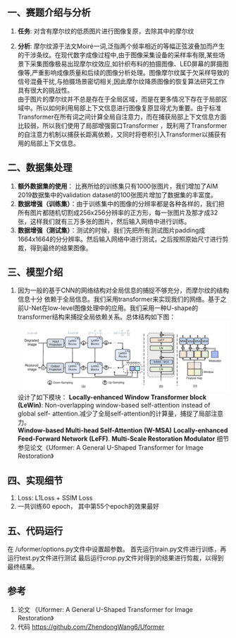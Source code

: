 ## 一、赛题介绍与分析
1. **任务**: 对含有摩尔纹的低质图片进行图像复原，去除其中的摩尔纹

2. **分析**: 摩尔纹源于法文Moiré一词,泛指两个频率相近的等幅正弦波叠加而产生的干涉条纹。在现代数字成像过程中,由于图像采集设备的采样率有限,某些场景下采集图像极易出现摩尔纹效应,如针织布料的拍摄图像、LED屏幕的屏摄图像等,严重影响成像质量和后续的图像分析处理。图像摩尔纹属于欠采样导致的信号混叠干扰,与拍摄场景密切相关,因此摩尔纹降质图像的恢复算法研究工作具有很大的挑战性。<br>
由于图片的摩尔纹并不总是存在于全局区域，而是在更多情况下存在于局部区域中。所以如何利用局部上下文信息进行图像复原显得尤为重要。由于标准Transformer在所有词之间计算全局自注意力，而在捕获局部上下文信息方面比较弱，所以我们使用了局部增强窗口Transformer ，既利用了Transformer的自注意力机制以捕获长距离依赖，又同时将卷积引入Transformer以捕获有用的局部上下文信息。

## 二、数据集处理
1. **额外数据集的使用**： 比赛所给的训练集只有1000张图片，我们增加了AIM 2019数据集中的validation dataset的100张图片增加了数据集的丰富度。
2. **数据增强（训练集）**：由于训练集中的图像的分辨率都是各种各样的，我们把所有图片都随机切割成256x256分辨率的正方形，每一张图片及那才成32张，这样我们就有三万多张的图片，然后输入网络中进行训练。
3. **数据增强（测试集）**：测试的时候，我们先把所有测试图片padding成1664x1664的分分辨率。然后输入网络中进行测试，之后按照原始尺寸进行剪裁，得到最终的结果图像。

## 三、模型介绍
1. 因为一般的基于CNN的网络结构对全局信息的捕捉不够充分，而摩尔纹的结构信息十分
依赖于全局信息。我们采用transformer来实现我们的网络。基于之前U-Net在low-level图像处理中的应用。我们采用一种U-shape的transformer结构来捕捉全局依赖关系。总体结构如下图：
![image.png](/uformer.jpg) 
设计了如下模块：
**Locally-enhanced Window Transformer block (LeWin)**: Non-overlapping window-based self-attention instead of global self- attention.减少了全局self-attention的计算量，捕捉了局部注意力。<br>
**Window-based Multi-head Self-Attention (W-MSA)**
    **Locally-enhanced Feed-Forward Network (LeFF)**.
**Multi-Scale Restoration Modulator**
细节参见论文《Uformer: A General U-Shaped Transformer for Image Restoration》

## 四、实现细节
1. Loss: L1Loss + SSIM Loss
2. 一共训练60 epoch， 其中第55个epoch的效果最好

## 五、代码运行
在 /uformer/options.py文件中设置超参数。
首先运行train.py文件进行训练，再运行test.py文件进行测试
最后运行crop.py文件对得到的结果进行剪裁，以得到最终结果。

## 参考
1. 论文 《Uformer: A General U-Shaped Transformer for Image Restoration》
2. 代码 https://github.com/ZhendongWang6/Uformer
